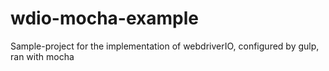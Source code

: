 # wdio-mocha-example
Sample-project for the implementation of webdriverIO, configured by gulp, ran with mocha
